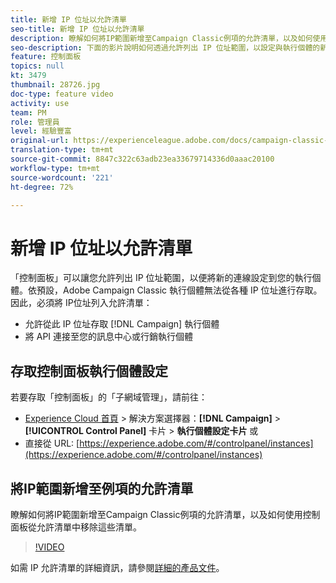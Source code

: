 ```yaml
---
title: 新增 IP 位址以允許清單
seo-title: 新增 IP 位址以允許清單
description: 瞭解如何將IP範圍新增至Campaign Classic例項的允許清單，以及如何使用控制面板從允許清單中移除這些清單。
seo-description: 下面的影片說明如何透過允許列出 IP 位址範圍，以設定與執行個體的新連線。
feature: 控制面板
topics: null
kt: 3479
thumbnail: 28726.jpg
doc-type: feature video
activity: use
team: PM
role: 管理員
level: 經驗豐富
original-url: https://experienceleague.adobe.com/docs/campaign-classic-learn/tutorials/administrating/control-panel-acc/ip-whitelisting.html,https://experienceleague.adobe.com/docs/campaign-classic-learn/tutorials/administrating/control-panel-acc/ip-allow-listing.html
translation-type: tm+mt
source-git-commit: 8847c322c63adb23ea33679714336d0aaac20100
workflow-type: tm+mt
source-wordcount: '221'
ht-degree: 72%

---
```



# 新增 IP 位址以允許清單

「控制面板」可以讓您允許列出 IP 位址範圍，以便將新的連線設定到您的執行個體。依預設，Adobe Campaign Classic 執行個體無法從各種 IP 位址進行存取。因此，必須將 IP位址列入允許清單：

* 允許從此 IP 位址存取 [!DNL Campaign] 執行個體
* 將 API 連接至您的訊息中心或行銷執行個體

## 存取控制面板執行個體設定

若要存取「控制面板」的「子網域管理」，請前往：

* [Experience Cloud 首頁](https://experience.adobe.com/#/home) > 解決方案選擇器：**[!DNL Campaign]** > **[!UICONTROL Control Panel]** 卡片 > **執行個體設定卡片**
或
* 直接從 URL: [https://experience.adobe.com/#/controlpanel/instances](https://experience.adobe.com/#/controlpanel/instances)

## 將IP範圍新增至例項的允許清單

瞭解如何將IP範圍新增至Campaign Classic例項的允許清單，以及如何使用控制面板從允許清單中移除這些清單。

>[!VIDEO](https://video.tv.adobe.com/v/28726?quality=12)

如需 IP 允許清單的詳細資訊，請參閱[詳細的產品文件](https://helpx.adobe.com/tw/campaign/kb/control-panel-instance-settings.html)。
